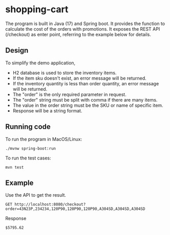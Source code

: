# shopping-cart

The program is built in Java (17) and Spring boot.
It provides the function to calculate the cost of the orders with promotions.
It exposes the REST API (/checkout) as enter point, referring to the example below for details.

## Design
To simplify the demo application,
* H2 database is used to store the inventory items.
* If the item sku doesn't exist, an error message will be returned.
* If the inventory quantity is less than order quantity, an error message will be returned.
* The "order" is the only required parameter in request.
* The "order" string must be split with comma if there are many items.
* The value in the order string must be the SKU or name of specific item.
* Response will be a string format.

## Running code
To run the program in MacOS/Linux:

```aidl
./mvnw spring-boot:run
```

To run the test cases:

```aidl
mvn test
```

## Example
Use the API to get the result.
```aidl
GET http://localhost:8080/checkout?order=43N23P,234234,120P90,120P90,120P90,A304SD,A304SD,A304SD
```

Response
```aidl
$5795.62
```